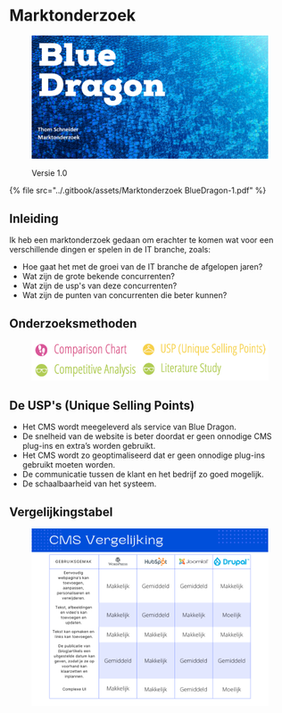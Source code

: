 # Marktonderzoek

<figure><img src="../.gitbook/assets/vakmarktonderzoek.png" alt=""><figcaption><p>Versie 1.0</p></figcaption></figure>

{% file src="../.gitbook/assets/Marktonderzoek BlueDragon-1.pdf" %}

## Inleiding

Ik heb een marktonderzoek gedaan om erachter te komen wat voor een verschillende dingen er spelen in de IT branche, zoals:

* Hoe gaat het met de groei van de IT branche de afgelopen jaren?
* Wat zijn de grote bekende concurrenten?
* Wat zijn de usp's van deze concurrenten?
* Wat zijn de punten van concurrenten die beter kunnen?

## Onderzoeksmethoden

<figure><img src="../.gitbook/assets/cmdmarktonderzoek.png" alt=""><figcaption></figcaption></figure>

## De USP's (Unique Selling Points)

* Het CMS wordt meegeleverd als service van Blue Dragon.
* De snelheid van de website is beter doordat er geen onnodige CMS plug-ins en extra’s worden gebruikt.
* Het CMS wordt zo geoptimaliseerd dat er geen onnodige plug-ins gebruikt moeten worden.
* De communicatie tussen de klant en het bedrijf zo goed mogelijk.
* De schaalbaarheid van het systeem.

## Vergelijkingstabel

<figure><img src="../.gitbook/assets/CMS Vergelijking.png" alt=""><figcaption></figcaption></figure>
